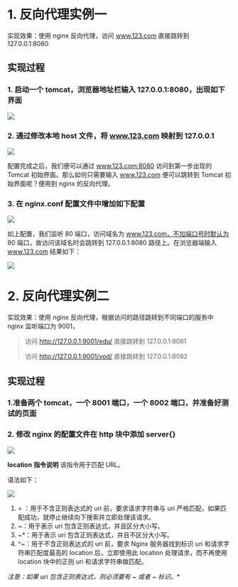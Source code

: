 
# 1. 反向代理实例一

实现效果：使用 nginx 反向代理，访问 www.123.com 直接跳转到 127.0.0.1:8080

## 实现过程

### 1. 启动一个 tomcat，浏览器地址栏输入 127.0.0.1:8080，出现如下界面

![](https://gitee.com/krislin_zhao/IMGcloud/raw/master/img/20200521173446.png)

### 2. 通过修改本地 host 文件，将 www.123.com 映射到 127.0.0.1

![](https://gitee.com/krislin_zhao/IMGcloud/raw/master/img/20200521173537.png)

配置完成之后，我们便可以通过 www.123.com:8080 访问到第一步出现的 Tomcat 初始界面。那么如何只需要输入 www.123.com 便可以跳转到 Tomcat 初始界面呢？便用到 nginx 的反向代理。

### 3. **在 nginx.conf 配置文件中增加如下配置**

![](https://gitee.com/krislin_zhao/IMGcloud/raw/master/img/20200521173630.png)

如上配置，我们监听 80 端口，访问域名为 www.123.com，不加端口号时默认为 80 端口，故访问该域名时会跳转到 127.0.0.1:8080 路径上。在浏览器端输入 www.123.com 结果如下：

![](https://gitee.com/krislin_zhao/IMGcloud/raw/master/img/20200521173703.png)

# 2. 反向代理实例二

实现效果：使用 nginx 反向代理，根据访问的路径跳转到不同端口的服务中 nginx 监听端口为 9001，

> 访问 http://127.0.0.1:9001/edu/ 直接跳转到 127.0.0.1:8081 
>
> 访问 http://127.0.0.1:9001/vod/ 直接跳转到 127.0.0.1:8082

## 实现过程

### 1.准备两个 tomcat，一个 8001 端口，一个 8002 端口，并准备好测试的页面

### 2. 修改 nginx 的配置文件在 http 块中添加 server{}

![](https://gitee.com/krislin_zhao/IMGcloud/raw/master/img/20200521173939.png)

**location** **指令说明**   该指令用于匹配 URL。

语法如下：

![](https://gitee.com/krislin_zhao/IMGcloud/raw/master/img/20200521174037.png)

1. = ：用于不含正则表达式的 uri 前，要求请求字符串与 uri 严格匹配，如果匹配成功，就停止继续向下搜索并立即处理该请求。
2. ~：用于表示 uri 包含正则表达式，并且区分大小写。
3. ~*：用于表示 uri 包含正则表达式，并且不区分大小写。
4. ^~：用于不含正则表达式的 uri 前，要求 Nginx 服务器找到标识 uri 和请求字符串匹配度最高的 location 后，立即使用此 location 处理请求，而不再使用 location 块中的正则 uri 和请求字符串做匹配。

**注意：如果 uri 包含正则表达式，则必须要有 ~ 或者 ~* 标识。**

 